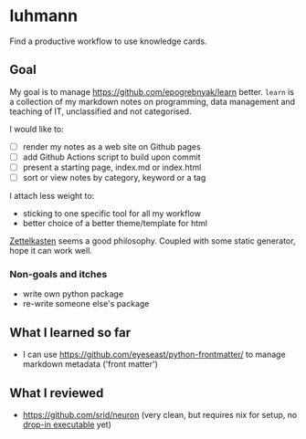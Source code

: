 # luhmann

Find a productive workflow to use knowledge cards.

Goal
----

My goal is to manage https://github.com/epogrebnyak/learn better. `learn` is a collection of my markdown notes on programming, data management and teaching of IT, unclassified and not categorised. 

I would like to:

- [ ] render my notes as a web site on Github pages
- [ ] add Github Actions script to build upon commit
- [ ] present a starting page, index.md or index.html
- [ ] sort or view notes by category, keyword or a tag

I attach less weight to:

- sticking to one specific tool for all my workflow
- better choice of a better theme/template for html

[Zettelkasten](https://en.wikipedia.org/wiki/Zettelkasten) seems a good 
philosophy. Coupled with some static generator, hope it can work well. 

### Non-goals and itches

- write own python package
- re-write someone else's package

What I learned so far
---------------------

- I can use https://github.com/eyeseast/python-frontmatter/ to manage markdown metadata ('front matter')


What I reviewed
---------------

- https://github.com/srid/neuron (very clean, but requires nix for setup, no [drop-in executable] yet)


[drop-in executable]: https://github.com/srid/neuron/issues/183

